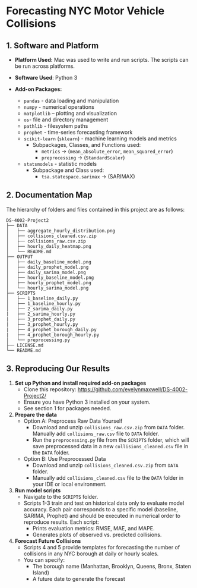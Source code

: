 # Forecasting NYC Motor Vehicle Collisions


## 1. Software and Platform
- **Platform Used:** Mac was used to write and run scripts. The scripts can be run across platforms.
- **Software Used**: Python 3
 
- **Add-on Packages:**  
  - `pandas` - data loading and manipulation
  - `numpy` - numerical operations
  - `matplotlib` – plotting and visualization
  - `os`- file and directory management
  - `pathlib` - filesystem paths
  - `prophet` - time-series forecasting framework
  - `scikit-learn` (`sklearn`) - machine learning models and metrics
    - Subpackages, Classes, and Functions used:
      - `metrics` → (`mean_absolute_error`, `mean_squared_error`)
      - `preprocessing` → (`StandardScaler`)
  - `statsmodels` - statistic models
    - Subpackage and Class used:
      - `tsa.statespace.sarimax` → (SARIMAX)

## 2. Documentation Map
The hierarchy of folders and files contained in this project are as follows:

```text
DS-4002-Project2
├── DATA
│   ├── aggregate_hourly_distribution.png
│   ├── collisions_cleaned.csv.zip
│   ├── collisions_raw.csv.zip
│   ├── hourly_daily_heatmap.png
│   └── README.md
├── OUTPUT
│   ├── daily_baseline_model.png
│   ├── daily_prophet_model.png
│   ├── daily_sarima_model.png
│   ├── hourly_baseline_model.png
│   ├── hourly_prophet_model.png
│   └── hourly_sarima_model.png
├── SCRIPTS
│   ├── 1_baseline_daily.py
│   ├── 1_baseline_hourly.py
│   ├── 2_sarima_daily.py
|   ├── 2_sarima_hourly.py
|   ├── 3_prophet_daily.py
|   ├── 3_prophet_hourly.py
|   ├── 4_prophet_borough_daily.py
|   ├── 4_prophet_borough_hourly.py
│   └── preprocessing.py
├── LICENSE.md
└── README.md
```

## 3. Reproducing Our Results
  1. **Set up Python and install required add-on packages**
     - Clone this repository: https://github.com/evelynmaxwell/DS-4002-Project2/
     - Ensure you have Python 3 installed on your system.
     - See section 1 for packages needed.
  2. **Prepare the data**
     - Option A: Preprocess Raw Data Yourself
         - Download and unzip `collisions_raw.csv.zip` from `DATA` folder. Manually add `collisions_raw.csv` file to `DATA` folder.
         - Run the `preprocessing.py` file from the `SCRIPTS` folder, which will save preprocessed data in a new `collisions_cleaned.csv` file in the `DATA` folder.
     - Option B: Use Preprocessed Data
         - Download and unzip `collisions_cleaned.csv.zip` from `DATA` folder.
         - Manually add `collisions_cleaned.csv` file to the `DATA` folder in your IDE or local environment.
  3. **Run model scripts**
     - Navigate to the `SCRIPTS` folder.
     - Scripts 1-3 train and test on historical data only to evaluate model accuracy. Each pair corresponds to a specific model (baseline, SARIMA, Prophet) and should be executed in numerical order to reproduce results. Each script:
         - Prints evaluation metrics: RMSE, MAE, and MAPE.
         - Generates plots of observed vs. predicted collisions.
  4. **Forecast Future Collisions**
     - Scripts 4 and 5 provide templates for forecasting the number of collisions in any NYC borough at daily or hourly scales.
     - You can specify:
         - The borough name (Manhattan, Brooklyn, Queens, Bronx, Staten Island)
         - A future date to generate the forecast
     
 

     
